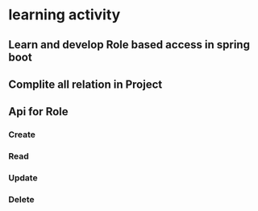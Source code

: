 # learning activity
## Learn and develop Role based access  in spring boot
## Complite all relation in Project
## Api for Role
### Create
### Read
### Update
### Delete